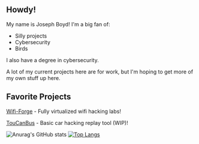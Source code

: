 ## Howdy!
My name is Joseph Boyd! I'm a big fan of:
 - Silly projects
 - Cybersecurity
 - Birds
   
I also have a degree in cybersecurity.

A lot of my current projects here are for work, but I'm hoping to get more of my own stuff up here.

## Favorite Projects
[Wifi-Forge](https://github.com/her3ticAVI/Wifi-Forge) - Fully virtualized wifi hacking labs!

[TouCanBus](https://github.com/JsphByd/TOUCANbus) - Basic car hacking replay tool (WIP)!


![Anurag's GitHub stats](https://github-readme-stats.vercel.app/api?username=JsphByd&show_icons=true&theme=cobalt) [![Top Langs](https://github-readme-stats.vercel.app/api/top-langs/?username=JsphByd&layout=donut)](https://github.com/anuraghazra/github-readme-stats) 

